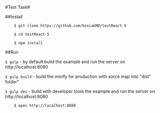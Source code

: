 
#Test Task#

##Install

        $ git clone https://github.com/kosiakMD/testReact-5
        
        $ cd testReact-5

        $ npm install

##Run

```$ gulp``` - by default build the example and run the server on http://localhost:8080

```$ gulp build``` - build the minify for production with sorce map into "dist" folder" 

```$ gulp dev``` - build with developer tools the example and run the server on http://localhost:8080

        $ open http://localhost:8080
